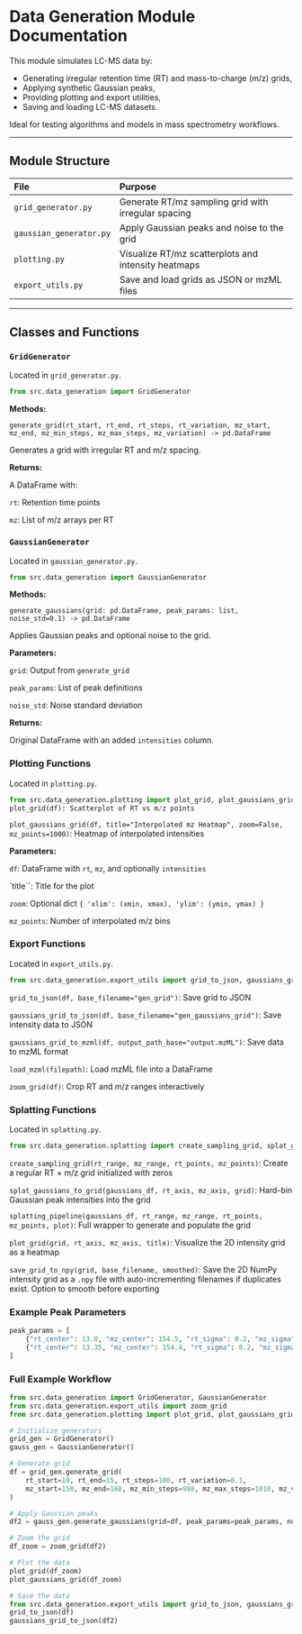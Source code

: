 # Data Generation Module Documentation

This module simulates LC-MS data by:

- Generating irregular retention time (RT) and mass-to-charge (m/z) grids,
- Applying synthetic Gaussian peaks,
- Providing plotting and export utilities,
- Saving and loading LC-MS datasets.

Ideal for testing algorithms and models in mass spectrometry workflows.

---

## Module Structure

| File | Purpose |
|:-----|:--------|
| `grid_generator.py` | Generate RT/mz sampling grid with irregular spacing |
| `gaussian_generator.py` | Apply Gaussian peaks and noise to the grid |
| `plotting.py` | Visualize RT/mz scatterplots and intensity heatmaps |
| `export_utils.py` | Save and load grids as JSON or mzML files |

---

## Classes and Functions

### `GridGenerator`

Located in `grid_generator.py`.

```python
from src.data_generation import GridGenerator
```

**Methods:**

`generate_grid(rt_start, rt_end, rt_steps, rt_variation, mz_start, mz_end, mz_min_steps, mz_max_steps, mz_variation) -> pd.DataFrame`

Generates a grid with irregular RT and m/z spacing.

**Returns:**

A DataFrame with:

`rt`: Retention time points

`mz`: List of m/z arrays per RT

### `GaussianGenerator`
Located in `gaussian_generator.py.`

```python
from src.data_generation import GaussianGenerator
```

**Methods:**

`generate_gaussians(grid: pd.DataFrame, peak_params: list, noise_std=0.1) -> pd.DataFrame`

Applies Gaussian peaks and optional noise to the grid.

**Parameters:**

`grid`: Output from `generate_grid`

`peak_params`: List of peak definitions

`noise_std`: Noise standard deviation

**Returns:**

Original DataFrame with an added `intensities` column.

### Plotting Functions
Located in `plotting.py`.

```python
from src.data_generation.plotting import plot_grid, plot_gaussians_grid
plot_grid(df): Scatterplot of RT vs m/z points
```

`plot_gaussians_grid(df, title="Interpolated mz Heatmap", zoom=False, mz_points=1000)`: Heatmap of interpolated 
intensities

**Parameters:**

`df`: DataFrame with `rt`, `mz`, and optionally `intensities`

`title``: Title for the plot

`zoom`: Optional dict `{ 'xlim': (xmin, xmax), 'ylim': (ymin, ymax) }`

`mz_points`: Number of interpolated m/z bins

### Export Functions
Located in `export_utils.py`.

```python
from src.data_generation.export_utils import grid_to_json, gaussians_grid_to_json, gaussians_grid_to_mzml, load_mzml, zoom_grid
```

`grid_to_json(df, base_filename="gen_grid")`: Save grid to JSON

`gaussians_grid_to_json(df, base_filename="gen_gaussians_grid")`: Save intensity data to JSON

`gaussians_grid_to_mzml(df, output_path_base="output.mzML")`: Save data to mzML format

`load_mzml(filepath)`: Load mzML file into a DataFrame

`zoom_grid(df)`: Crop RT and m/z ranges interactively


### Splatting Functions

Located in `splatting.py`.

```python
from src.data_generation.splatting import create_sampling_grid, splat_gaussians_to_grid, splatting_pipeline, plot_grid
```

`create_sampling_grid(rt_range, mz_range, rt_points, mz_points)`: Create a regular RT × m/z grid initialized with zeros

`splat_gaussians_to_grid(gaussians_df, rt_axis, mz_axis, grid)`: Hard-bin Gaussian peak intensities into the grid

`splatting_pipeline(gaussians_df, rt_range, mz_range, rt_points, mz_points, plot)`: Full wrapper to generate and populate the grid

`plot_grid(grid, rt_axis, mz_axis, title)`: Visualize the 2D intensity grid as a heatmap

`save_grid_to_npy(grid, base_filename, smoothed)`: Save the 2D NumPy intensity grid as a `.npy` file with auto-incrementing filenames if duplicates exist. Option to smooth before exporting


### Example Peak Parameters
```python
peak_params = [
    {"rt_center": 13.0, "mz_center": 154.5, "rt_sigma": 0.2, "mz_sigma": 0.04, "amplitude": 18000},
    {"rt_center": 13.35, "mz_center": 154.4, "rt_sigma": 0.2, "mz_sigma": 0.04, "amplitude": 45000}
]
```

### Full Example Workflow

```python
from src.data_generation import GridGenerator, GaussianGenerator
from src.data_generation.export_utils import zoom_grid
from src.data_generation.plotting import plot_grid, plot_gaussians_grid

# Initialize generators
grid_gen = GridGenerator()
gauss_gen = GaussianGenerator()

# Generate grid
df = grid_gen.generate_grid(
    rt_start=10, rt_end=15, rt_steps=100, rt_variation=0.1,
    mz_start=150, mz_end=160, mz_min_steps=990, mz_max_steps=1010, mz_variation=0.1
)

# Apply Gaussian peaks
df2 = gauss_gen.generate_gaussians(grid=df, peak_params=peak_params, noise_std=0.3)

# Zoom the grid
df_zoom = zoom_grid(df2)

# Plot the data
plot_grid(df_zoom)
plot_gaussians_grid(df_zoom)

# Save the data
from src.data_generation.export_utils import grid_to_json, gaussians_grid_to_json
grid_to_json(df)
gaussians_grid_to_json(df2)
```